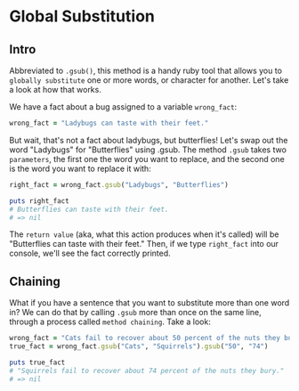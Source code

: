 


# Global Substitution

## Intro

Abbreviated to `.gsub()`, this method is a handy ruby tool that allows you to `globally substitute` one or more words, or character for another. Let's take a look at how that works.

We have a fact about a bug assigned to a variable `wrong_fact`:

```ruby
wrong_fact = "Ladybugs can taste with their feet."
```

But wait, that's not a fact about ladybugs, but butterflies! Let's swap out the word "Ladybugs" for "Butterflies" using .gsub. The method `.gsub` takes two `parameters`, the first one the word you want to replace, and the second one is the word you want to replace it with:

```ruby
right_fact = wrong_fact.gsub("Ladybugs", "Butterflies")

puts right_fact
# Butterflies can taste with their feet.
# => nil
```

The `return value` (aka, what this action produces when it's called) will be "Butterflies can taste with their feet." Then, if we type `right_fact` into our console, we'll see the fact correctly printed.

## Chaining

What if you have a sentence that you want to substitute more than one word in? We can do that by calling `.gsub` more than once on the same line, through a process called `method chaining`. Take a look:

```ruby
wrong_fact = "Cats fail to recover about 50 percent of the nuts they bury."
true_fact = wrong_fact.gsub("Cats", "Squirrels").gsub("50", "74")

puts true_fact
# "Squirrels fail to recover about 74 percent of the nuts they bury."
# => nil
```
